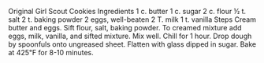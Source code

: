 Original Girl Scout Cookies
Ingredients
1 c. butter
1 c. sugar
2 c. flour
½ t. salt
2 t. baking powder
2 eggs, well-beaten
2 T. milk
1 t. vanilla
Steps
Cream butter and eggs. Sift flour, salt, baking powder.
To creamed mixture add eggs, milk, vanilla, and sifted mixture.
Mix well. Chill for 1 hour.
Drop dough by spoonfuls onto ungreased sheet. Flatten with glass dipped in sugar.
Bake at 425℉ for 8-10 minutes.
